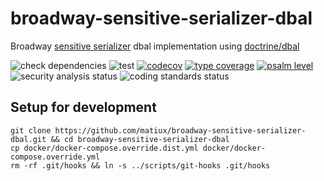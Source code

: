 broadway-sensitive-serializer-dbal
===

Broadway [sensitive serializer](https://github.com/matiux/broadway-sensitive-serializer) dbal implementation 
using [doctrine/dbal](https://github.com/doctrine/dbal)


![check dependencies](https://github.com/matiux/broadway-sensitive-serializer-dbal/actions/workflows/check-dependencies.yml/badge.svg)
![test](https://github.com/matiux/broadway-sensitive-serializer-dbal/actions/workflows/tests.yml/badge.svg)
[![codecov](https://codecov.io/gh/matiux/broadway-sensitive-serializer-dbal/branch/master/graph/badge.svg)](https://codecov.io/gh/matiux/broadway-sensitive-serializer-dbal)
[![type coverage](https://shepherd.dev/github/matiux/broadway-sensitive-serializer-dbal/coverage.svg)](https://shepherd.dev/github/matiux/broadway-sensitive-serializer-dbal)
[![psalm level](https://shepherd.dev/github/matiux/broadway-sensitive-serializer-dbal/level.svg)](https://shepherd.dev/github/matiux/broadway-sensitive-serializer-dbal)
![security analysis status](https://github.com/matiux/broadway-sensitive-serializer-dbal/actions/workflows/security-analysis.yml/badge.svg)
![coding standards status](https://github.com/matiux/broadway-sensitive-serializer-dbal/actions/workflows/coding-standards.yml/badge.svg)

## Setup for development

```shell
git clone https://github.com/matiux/broadway-sensitive-serializer-dbal.git && cd broadway-sensitive-serializer-dbal
cp docker/docker-compose.override.dist.yml docker/docker-compose.override.yml
rm -rf .git/hooks && ln -s ../scripts/git-hooks .git/hooks
```